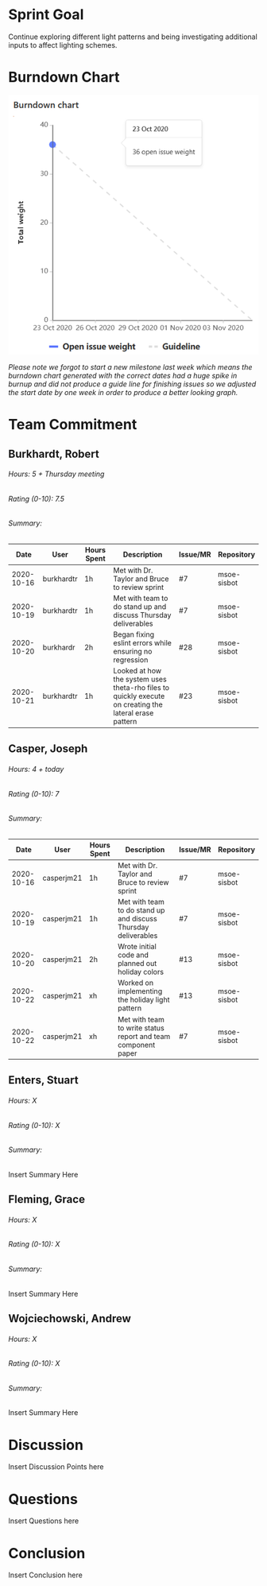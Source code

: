 # Sprint Goal

Continue exploring different light patterns and being investigating additional inputs to affect lighting schemes.

# Burndown Chart

![image](uploads/f029730b01f8c248772b9e10ce856cd1/image.png)

_Please note we forgot to start a new milestone last week which means the burndown chart generated with the correct dates had a huge spike in burnup and did not produce a guide line for finishing issues so we adjusted the start date by one week in order to produce a better looking graph._

# Team Commitment

## Burkhardt, Robert
###### Hours: 5 + Thursday meeting
###### Rating (0-10): 7.5
###### Summary:

| Date | User | Hours Spent | Description | Issue/MR | Repository |
|------|------|-------------|-------------|----------|------------|
| 2020-10-16 | burkhardtr | 1h | Met with Dr. Taylor and Bruce to review sprint | #7 | msoe-sisbot |
| 2020-10-19 | burkhardtr | 1h | Met with team to do stand up and discuss Thursday deliverables | #7 | msoe-sisbot | 
| 2020-10-20 | burkhardr | 2h | Began fixing eslint errors while ensuring no regression | #28 | msoe-sisbot | 
| 2020-10-21 | burkhardtr | 1h | Looked at how the system uses theta-rho files to quickly execute on creating the lateral erase pattern | #23 | msoe-sisbot

## Casper, Joseph
###### Hours: 4 + today
###### Rating (0-10): 7
###### Summary:

| Date | User | Hours Spent | Description | Issue/MR | Repository |
|------|------|-------------|-------------|----------|------------|
| 2020-10-16 | casperjm21 | 1h | Met with Dr. Taylor and Bruce to review sprint | #7 | msoe-sisbot |
| 2020-10-19 | casperjm21 | 1h | Met with team to do stand up and discuss Thursday deliverables | #7 | msoe-sisbot | 
| 2020-10-20 | casperjm21 | 2h | Wrote initial code and planned out holiday colors | #13| msoe-sisbot | 
| 2020-10-22 | casperjm21 | xh | Worked on implementing the holiday light pattern | #13 | msoe-sisbot |
| 2020-10-22 | casperjm21 | xh | Met with team to write status report and team component paper | #7 | msoe-sisbot |

## Enters, Stuart
###### Hours: X
###### Rating (0-10): X
###### Summary:

Insert Summary Here

## Fleming, Grace
###### Hours: X
###### Rating (0-10): X
###### Summary:

Insert Summary Here

## Wojciechowski, Andrew
###### Hours: X
###### Rating (0-10): X
###### Summary:

Insert Summary Here

# Discussion

Insert Discussion Points here

# Questions

Insert Questions here

# Conclusion

Insert Conclusion here